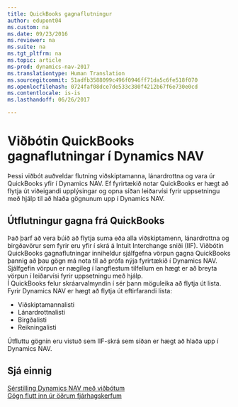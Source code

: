 ```yaml
---
title: QuickBooks gagnaflutningur
author: edupont04
ms.custom: na
ms.date: 09/23/2016
ms.reviewer: na
ms.suite: na
ms.tgt_pltfrm: na
ms.topic: article
ms-prod: dynamics-nav-2017
ms.translationtype: Human Translation
ms.sourcegitcommit: 51adfb3588099c496f0946ff71da5c6fe518f070
ms.openlocfilehash: 0724faf08dce7de533c380f4212b67f6e730e0cd
ms.contentlocale: is-is
ms.lasthandoff: 06/26/2017

---
```


# <a name="the-quickbooks-data-migration-extension-for-dynamics-nav"></a>Viðbótin QuickBooks gagnaflutningar í Dynamics NAV
Þessi viðbót auðveldar flutning viðskiptamanna, lánardrottna og vara úr QuickBooks yfir í Dynamics NAV. Ef fyrirtækið notar QuickBooks er hægt að flytja út viðeigandi upplýsingar og opna síðan leiðarvísi fyrir uppsetningu með hjálp til að hlaða gögnunum upp í Dynamics NAV.  

## <a name="exporting-data-from-quickbooks"></a>Útflutningur gagna frá QuickBooks
Það þarf að vera búið að flytja suma eða alla viðskiptamenn, lánardrottna og birgðavörur sem fyrir eru yfir í skrá á Intuit Interchange sniði (IIF). Viðbótin QuickBooks gagnaflutningar inniheldur sjálfgefna vörpun gagna QuickBooks þannig að þau gögn má nota til að prófa nýja fyrirtækið í Dynamics NAV. Sjálfgefin vörpun er nægileg í langflestum tilfellum en hægt er að breyta vörpun í leiðarvísi fyrir uppsetningu með hjálp.  
Í QuickBooks felur skráarvalmyndin í sér þann möguleika að flytja út lista. Fyrir Dynamics NAV er hægt að flytja út eftirfarandi lista:
- Viðskiptamannalisti
- Lánardrottnalisti
- Birgðalisti
- Reikningalisti  

Útfluttu gögnin eru vistuð sem IIF-skrá sem síðan er hægt að hlaða upp í Dynamics NAV.

## <a name="see-also"></a>Sjá einnig  
[Sérstilling Dynamics NAV með viðbótum ](ui-extensions.md)  
[Gögn flutt inn úr öðrum fjárhagskerfum](upload-data.md)  

